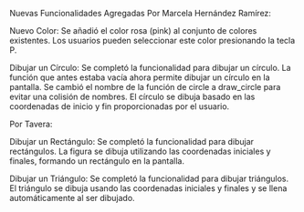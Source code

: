 Nuevas Funcionalidades Agregadas
Por Marcela Hernández Ramírez:

Nuevo Color:
Se añadió el color rosa (pink) al conjunto de colores existentes. Los usuarios pueden seleccionar este color presionando la tecla P.

Dibujar un Círculo:
Se completó la funcionalidad para dibujar un círculo. La función que antes estaba vacía ahora permite dibujar un círculo en la pantalla. Se cambió el nombre de la función de circle a draw_circle para evitar una colisión de nombres.
El círculo se dibuja basado en las coordenadas de inicio y fin proporcionadas por el usuario.

Por Tavera:

Dibujar un Rectángulo:
Se completó la funcionalidad para dibujar rectángulos. La figura se dibuja utilizando las coordenadas iniciales y finales, formando un rectángulo en la pantalla.

Dibujar un Triángulo:
Se completó la funcionalidad para dibujar triángulos. El triángulo se dibuja usando las coordenadas iniciales y finales y se llena automáticamente al ser dibujado.
